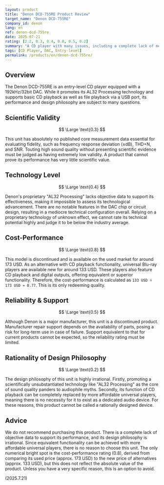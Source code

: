 ```yaml
---
layout: product
title: "Denon DCD-755RE Product Review"
target_name: "Denon DCD-755RE"
company_id: denon
lang: en
ref: denon-dcd-755re
date: 2025-07-21
rating: [2.2, 0.3, 0.4, 0.8, 0.5, 0.2]
summary: "A CD player with many issues, including a complete lack of measurement data and the promotion of unscientific technology. As a discontinued product, support is a concern, and it offers little value as a dedicated device. Only its price on the used market provides a semblance of cost-performance."
tags: [CD Player, DAC, Entry-level]
permalink: /products/en/denon-dcd-755re/
---
```

## Overview

The Denon DCD-755RE is an entry-level CD player equipped with a 192kHz/32bit DAC. While it promotes its AL32 Processing technology and supports basic CD playback as well as file playback via a USB port, its performance and design philosophy are subject to many questions.

## Scientific Validity

$$ \Large \text{0.3} $$

This unit has absolutely no published core measurement data essential for evaluating fidelity, such as frequency response deviation (±dB), THD+N, and SNR. Touting high sound quality without presenting scientific evidence must be judged as having extremely low validity. A product that cannot prove its performance has very little scientific value.

## Technology Level

$$ \Large \text{0.4} $$

Denon's proprietary "AL32 Processing" lacks objective data to support its effectiveness, making it impossible to assess its technological advancement. There are no notable features in the DAC chip or circuit design, resulting in a mediocre technical configuration overall. Relying on a proprietary technology of unknown effect, we cannot rate its technical potential highly and judge it to be below the industry average.

## Cost-Performance

$$ \Large \text{0.8} $$

This model is discontinued and is available on the used market for around 173 USD. As an alternative with CD playback functionality, universal Blu-ray players are available new for around 133 USD. These players also feature CD playback and digital outputs, offering equivalent or superior functionality. Therefore, the cost-performance is calculated as `133 USD ÷ 173 USD ≈ 0.77`. This is its only redeeming quality.

## Reliability & Support

$$ \Large \text{0.5} $$

Although Denon is a major manufacturer, this unit is a discontinued product. Manufacturer repair support depends on the availability of parts, posing a risk for long-term use in case of failure. Support equivalent to that for current products cannot be expected, so the reliability rating must be limited.

## Rationality of Design Philosophy

$$ \Large \text{0.2} $$

The design philosophy of this unit is highly irrational. Firstly, promoting a scientifically unsubstantiated technology like "AL32 Processing" as the core of sound quality panders to audiophile myths. Secondly, its function of CD playback can be completely replaced by more affordable universal players, meaning there is no necessity for it to exist as a dedicated audio device. For these reasons, this product cannot be called a rationally designed device.

## Advice

We do not recommend purchasing this product. There is a complete lack of objective data to support its performance, and its design philosophy is irrational. Since equivalent functionality can be achieved with more affordable universal players, there is no reason to choose this unit. The only numerical bright spot is the cost-performance rating (0.8), derived from comparing its used price (approx. 173 USD) to the new price of alternatives (approx. 133 USD), but this does not reflect the absolute value of the product. Unless you have a very specific reason, this is an option to avoid.

(2025.7.21)
